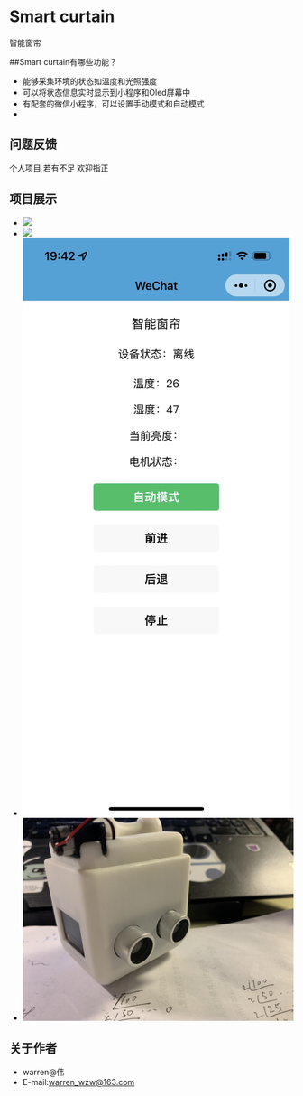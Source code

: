 
# Smart curtain
智能窗帘

##Smart curtain有哪些功能？
* 能够采集环境的状态如温度和光照强度
* 可以将状态信息实时显示到小程序和Oled屏幕中
* 有配套的微信小程序，可以设置手动模式和自动模式
*

## 问题反馈
个人项目 若有不足 欢迎指正
 

## 项目展示
* ![](curtain4.png)
* ![](curtain3.png)
* ![](curtain2.jpg)
* ![](curtain1.jpg)

## 关于作者
* warren@伟
* E-mail:warren_wzw@163.com